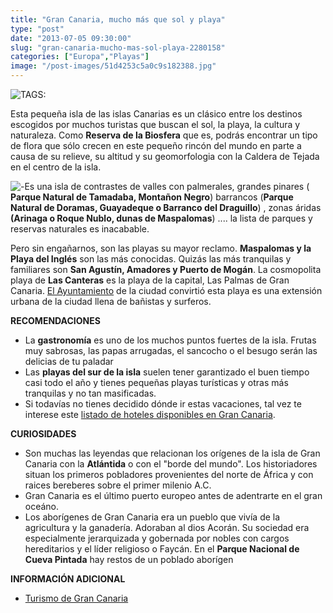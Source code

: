 ```yaml
---
title: "Gran Canaria, mucho más que sol y playa"
type: "post"
date: "2013-07-05 09:30:00"
slug: "gran-canaria-mucho-mas-sol-playa-2280158"
categories: ["Europa","Playas"]
image: "/post-images/51d4253c5a0c9s182388.jpg"
---
```


 ![ TAGS:](/post-images/51d4253c5a0c9s182388.jpg "Gran canaria ")

 Esta pequeña isla de las islas Canarias es un clásico entre los destinos escogidos por muchos turistas que buscan el sol, la playa, la cultura y naturaleza. Como **Reserva de la Biosfera** que es, podrás encontrar un tipo de flora que sólo crecen en este pequeño rincón del mundo en parte a causa de su relieve, su altitud y su geomorfologia con la Caldera de Tejada en el centro de la isla.

 ![ - ](/post-images/51d425a5ef17as329639.jpg "piscinas naturales de Agaete (Gran Canaria)")Es una isla de contrastes de valles con palmerales, grandes pinares ( **Parque Natural de Tamadaba, Montañon Negro**) barrancos (**Parque Natural de Doramas, Guayadeque o Barranco del Draguillo**) , zonas áridas **(Arinaga o Roque Nublo, dunas de Maspalomas**) .... la lista de parques y reservas naturales es inacabable.

 Pero sin engañarnos, son las playas su mayor reclamo. **Maspalomas y la Playa del Inglés** son las más conocidas. Quizás las más tranquilas y familiares son **San Agustín, Amadores y Puerto de Mogán**. La cosmopolita playa de **Las Canteras** es la playa de la capital, Las Palmas de Gran Canaria. [El Ayuntamiento](http://www.laspalmasgc.es/) de la ciudad convirtió esta playa es una extensión urbana de la ciudad llena de bañistas y surferos.

 **RECOMENDACIONES**

- La **gastronomía** es uno de los muchos puntos fuertes de la isla. Frutas muy sabrosas, las papas arrugadas, el sancocho o el besugo serán las delicias de tu paladar
- Las **playas del sur de la isla** suelen tener garantizado el buen tiempo casi todo el año y tienes pequeñas playas turísticas y otras más tranquilas y no tan masificadas.
- Si todavías no tienes decidido dónde ir estas vacaciones, tal vez te interese este [listado de hoteles disponibles en Gran Canaria](http://www.expedia.es/Gran-Canaria-Hoteles.d6047134.Guia-Viajes-Hoteles).

 **CURIOSIDADES**

- Son muchas las leyendas que relacionan los orígenes de la isla de Gran Canaria con la **Atlántida** o con el "borde del mundo". Los historiadores situan los primeros pobladores provenientes del norte de África y con raices bereberes sobre el primer milenio A.C.
- Gran Canaria es el último puerto europeo antes de adentrarte en el gran oceáno.
- Los aborígenes de Gran Canaria era un pueblo que vivía de la agricultura y la ganadería. Adoraban al dios Acorán. Su sociedad era especialmente jerarquizada y gobernada por nobles con cargos hereditarios y el líder religioso o Faycán. En el **Parque Nacional de Cueva Pintada** hay restos de un poblado aborígen

 **INFORMACIÓN ADICIONAL**

- [Turismo de Gran Canaria ](http://www.grancanaria.com/patronato_turismo/)